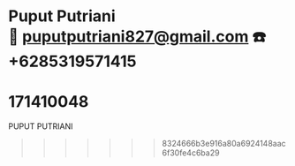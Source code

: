 
**Puput Putriani**  
:e-mail: puputputriani827@gmail.com
:telephone: +6285319571415 
=======
# 171410048
PUPUT PUTRIANI
>>>>>>> 8324666b3e916a80a6924148aac6f30fe4c6ba29
